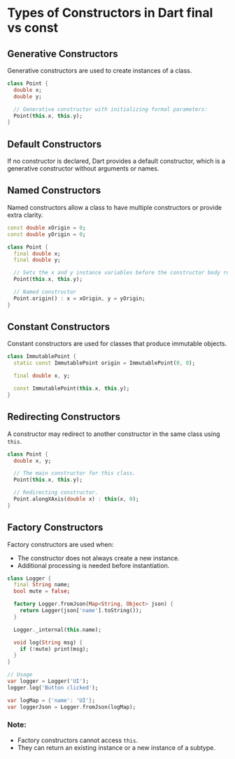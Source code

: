 # Types of Constructors in Dart  final vs const

## Generative Constructors
Generative constructors are used to create instances of a class.
```dart
class Point {
  double x;
  double y;

  // Generative constructor with initializing formal parameters:
  Point(this.x, this.y);
}
```

## Default Constructors
If no constructor is declared, Dart provides a default constructor, which is a generative constructor without arguments or names.

## Named Constructors
Named constructors allow a class to have multiple constructors or provide extra clarity.
```dart
const double xOrigin = 0;
const double yOrigin = 0;

class Point {
  final double x;
  final double y;

  // Sets the x and y instance variables before the constructor body runs.
  Point(this.x, this.y);

  // Named constructor
  Point.origin() : x = xOrigin, y = yOrigin;
}
```

## Constant Constructors
Constant constructors are used for classes that produce immutable objects.
```dart
class ImmutablePoint {
  static const ImmutablePoint origin = ImmutablePoint(0, 0);

  final double x, y;

  const ImmutablePoint(this.x, this.y);
}
```

## Redirecting Constructors
A constructor may redirect to another constructor in the same class using `this`.
```dart
class Point {
  double x, y;

  // The main constructor for this class.
  Point(this.x, this.y);

  // Redirecting constructor.
  Point.alongXAxis(double x) : this(x, 0);
}
```

## Factory Constructors
Factory constructors are used when:
- The constructor does not always create a new instance.
- Additional processing is needed before instantiation.
```dart
class Logger {
  final String name;
  bool mute = false;

  factory Logger.fromJson(Map<String, Object> json) {
    return Logger(json['name'].toString());
  }

  Logger._internal(this.name);

  void log(String msg) {
    if (!mute) print(msg);
  }
}

// Usage
var logger = Logger('UI');
logger.log('Button clicked');

var logMap = {'name': 'UI'};
var loggerJson = Logger.fromJson(logMap);
```

### Note:
- Factory constructors cannot access `this`.
- They can return an existing instance or a new instance of a subtype.

